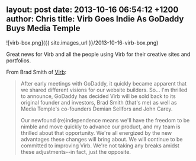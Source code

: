 layout: post
date: 2013-10-16 06:54:12 +1200
author: Chris
title: Virb Goes Indie As GoDaddy Buys Media Temple
----

![virb-box.png]({{ site.images_url }}/2013-10-16-virb-box.png)

Great news for Virb and all the people using Virb for their creative sites and portfolios. 

From Brad Smith of [Virb](http://archived.link/http://blog.virb.com/post/64122176288/big-news-from-virb):

> After early meetings with GoDaddy, it quickly became apparent that we shared different visions for our website builders. So... I'm thrilled to announce, GoDaddy has decided Virb will be sold back to its original founder and investors, Brad Smith (that's me) as well as Media Temple's co-founders Demian Sellfors and John Carey.
>
> Our newfound (re)independence means we'll have the freedom to be nimble and move quickly to advance our product, and my team is thrilled about that opportunity. We're all energized by the new advantages these changes will bring about. We will continue to be committed to improving Virb. We're not taking any breaks amidst these adjustments--in fact, just the opposite.

<!-- more -->